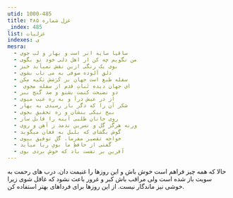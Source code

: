 ```yaml
---
utid: 1000-485
title: غزل شماره ۴۸۵
_index: 485
list: غزلیات
indexes: ی
mesra:
  - ساقیا سایه ابر است و بهار و لب جوی
  - من نگویم چه کن ار اهل دلی خود تو بگوی
  - بوی یک رنگی ازین نقش نمیآید خیز
  - دلق آلوده صوفی به می ناب بشوی
  - سفله طبع است جهان بر کَرَمَش تکیه مکن
  - ‌ ای جهان دیده ثَباتِ قدم از سفله مجوی
  - دو نصیحت کنمت بشنو و صد گنج ببر
  - از در عیش درآ و به ره عیب مپوی
  - شکر آن را که دگر بار رسیدی به بهار
  - بیخ نیکی بنشان و ره تحقیق بجوی
  - روی جانان طلبی آینه را قابل ساز
  - ورنه هرگز گل و نسرین ندمد ز آهن و روی
  - گوش بگشای که بلبل به فغان میگوید
  - خواجه تقصیر مفرما، گلِ توفیق ببوی
  - گفتی از حافظِ ما بویِ ریا میآید
  - آفرین بر نفست باد که خوش بردی بوی
---
```

حالا که همه چیز فراهم است خوش باش و این روزها را غنیمت دان. درب های رحمت به سویت باز شده است ولی مراقب باش کبر و غرور باعث نشود که غافل شوی زیرا خوشی نیز ماندگار نیست. از این روزها برای فرداهای بهتر استفاده کن.
